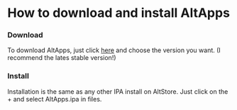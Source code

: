 # How to download and install AltApps
### Download
To download AltApps, just click [here](https://github.com/JiningLiu/AltApps/releases/) and choose the version you want. (I recommend the lates stable version!)
### Install
Installation is the same as any other IPA install on AltStore. Just click on the + and select AltApps.ipa in files.
